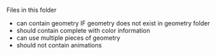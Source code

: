 Files in this folder
 - can contain geometry IF geometry does not exist in geometry folder
 - should contain complete with color information
 - can use multiple pieces of geometry
 - should not contain animations